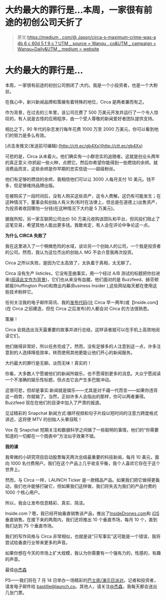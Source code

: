 # 大约最大的罪行是…本周，一家很有前途的初创公司夭折了

> 原文:[https://medium . com/@ Jason/circa-s-maximum-crime-was-a 4b 6 c 60d 5 f 9 c？UTM _ source = Wanqu . co&UTM _ campaign = Wanqu+Daily&UTM _ medium = website](https://medium.com/@jason/circa-s-biggest-crime-was-a4b6c60d5f9c?utm_source=wanqu.co&utm_campaign=Wanqu+Daily&utm_medium=website)

# 大约最大的罪行是…



本周，一家很有前途的初创公司倒闭了:大约。我是一个小投资者，也是一个大粉丝。

在我心中，新兴新闻品牌和策展有着特殊的地位，Circa 是两者兼而有之。

作为背景，在过去的三年里，该公司花费了 500 万美元开发并运行了一个令人惊叹的，有人说是古怪的应用程序，由一个受人尊敬的新闻爱好者团队提供支持。

相比之下，90 年代的杂志发行每年花费 1000 万至 2000 万美元，你可以看到他们的努力是多么有效。

[点击发推文(发送前可编辑):[http://ctt.ec/gb4Xs](http://ctt.ec/gb4Xs)

可悲的是，Circa 从未着火。他们确实有一小群忠实的追随者。这就是创业头两年的真正意义:你抓起一些火种，点燃它。然后你希望你能得到一些燃烧的余烬。就消费品而言，这些余烬是你早期的忠实信徒——超级粉丝。

他们有足够的燃烧的余烬，我相信他们可以让 3000 人每月支付 10 美元。钱不多，但足够维持品牌出版。

在被购买了一段时间后，没有人购买这些资产，这令人费解。这仍有可能发生；在这种情况下，董事会和创始人有义务(有时在法律上，但总是在道德上)出售资产，为投资者收回哪怕一分钱(在这种情况下大约是 5 万美元)。

据我所知，另一家互联网公司出价 50 万美元收购该团队和平台，但风投们阻止了这笔交易，希望其他人能出更多钱。我敢肯定，有人会在评论中争论这一点。

**为什么 CIRCA 失败了**

我在这里进入了一个稍微危险的水域，谈论另一个创始人的公司，一个我是投资者的公司。然而，我认为这位杰出的创始人 MG 不会介意我再次投资。

Circa 之所以失败，是因为它太高效了，太执着于真相，太无聊了。

Circa 没有生产 listicles，它没有歪曲事实，用一个经过 A/B 测试的标题把你拉进来([阅读此文作为背景](http://www.quora.com/What-tools-does-Upworthy-employ-to-test-its-headlines))，它们也从来没有血腥。他们面对的是 Buzzfeed、赫芬顿邮报(Huffington Post)和商业内幕(Business Insider ),这些网站每天都在使用这些技术粉碎它。

任何关注我的电子邮件简讯、我的[发布代码](http://www.launchticker.com/)(比 Circa 早一两年)或【Inside.com】(在 Circa 之前建造，但在 Circa 之后发布)的人都会对 Circa 的方法很熟悉。

策展！

Circa 会挑选出当天最重要的故事并进行总结，这样读者就可以在手机上高效地阅读它们。

他们做得非常好，所以任务完成了。然而，没有足够多的人注意到这一点，许多注意到的人选择降低效率，转而使用其他更能让他们开心的新闻服务。

大约最大的罪行是无聊。淡而无味！真实的！

你看，大多数人宁愿被他们的新闻所娱乐，也不愿得到更多的消息。大众宁愿阅读一个不准确的娱乐性标题，但点击它会产生多巴胺冲动。

这很可悲，但却是事实:新闻就是娱乐——尤其是对千禧一代而言——如果你违背这一趋势，你就输了。当然，正如许多人会指出的那样，你可以两者兼得。Buzzfeed 现在在他们的目录中加入了严肃的报道。

见证精彩的 Snapchat 新闻方式:循环视频和句子片段以短时间的注意力跨度格式讲述，这将使 MTV 的创始人头晕目眩！

Vox 在 Snapchat 短期关注和数据科学之间做了一些聪明的事情，他们的“你需要知道的一切都在一个图表中”方法似乎效果不错。

**我的课**

我卑微的小研究项目启动股票每天两次总结最重要的科技新闻，每月 10 美元，面向 1000 名付费用户。我们在这个产品上几乎收支平衡，我个人喜欢它存在于这个世界上。

然而，与 Circa 一样，LAUNCH Ticker 是一款精品产品。如果我们把它做得更轰动，我们也许能够打破它，但如果我们这样做，我们将失去为我们的产品付费的 1000 个核心用户。

所以，我会让发布信息精彩、真实、简洁。

Inside.com？嗯，我已经开始垂直销售该产品，推出了[InsideDrones.com](https://www.insidedrones.com/)和 [iOS](https://itunes.apple.com/us/app/inside-drones/id977357311?mt=8) 垂直销售。在接下来的两周内，我们还将推出 10 个垂直市场，每月 10 个，直到我们达到 75 个垂直市场。

我们的写作风格与 Circa 非常相似，也就是说“只写事实”这可能是一个错误，我将尝试给垂直行业带来更多的声音。

如果你想在今天的市场上扩大规模，我认为你需要有一个强有力的，性感的，有趣的声音。

最佳[@杰森](https://twitter.com/jason)

PS——我们将在 7 月 14 日举办一场精彩的[巴士底/演示日派对](http://www.launchbastilleday.com/)。记者和投资者，请发电子邮件给 bastille@launch.co。其他人，请关注[@杰森](http://twitter.com/jason)，我每天都会送出几张门票。

